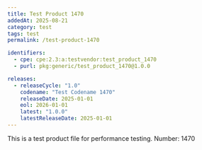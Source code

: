 ```yaml
---
title: Test Product 1470
addedAt: 2025-08-21
category: test
tags: test
permalink: /test-product-1470

identifiers:
  - cpe: cpe:2.3:a:testvendor:test_product_1470
  - purl: pkg:generic/test_product_1470@1.0.0

releases:
  - releaseCycle: "1.0"
    codename: "Test Codename 1470"
    releaseDate: 2025-01-01
    eol: 2026-01-01
    latest: "1.0.0"
    latestReleaseDate: 2025-01-01
---
```


This is a test product file for performance testing. Number: 1470
